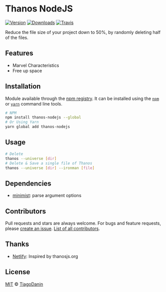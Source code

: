 # Thanos NodeJS
[![Version](https://img.shields.io/npm/v/thanos-nodejs.svg?style=flat-square)](https://npmjs.org/package/thanos-nodejs)
[![Downloads](https://img.shields.io/npm/dt/thanos-nodejs.svg?style=flat-square)](https://npmjs.org/package/thanos-nodejs)
[![Travis](https://img.shields.io/travis/TiagoDanin/Thanos-NodeJS.svg?branch=master&style=flat-square)](https://travis-ci.org/TiagoDanin/Thanos-NodeJS)

Reduce the file size of your project down to 50%, by randomly deleting half of the files.

## Features
- Marvel Characteristics
- Free up space

## Installation
Module available through the
[npm registry](https://www.npmjs.com/). It can be installed using the
[`npm`](https://docs.npmjs.com/getting-started/installing-npm-packages-locally)
or
[`yarn`](https://yarnpkg.com/en/)
command line tools.

```sh
# NPM
npm install thanos-nodejs --global
# Or Using Yarn
yarn global add thanos-nodejs
```

## Usage
```sh
# Delete
thanos --universe [dir]
# Delete & Save a single file of Thanos
thanos --universe [dir] --ironman [file]

```


## Dependencies
- [minimist](https://ghub.io/minimist): parse argument options



## Contributors
Pull requests and stars are always welcome. For bugs and feature requests, please [create an issue](https://github.com/TiagoDanin/Thanos-NodeJS/issues). [List of all contributors](https://github.com/TiagoDanin/Thanos-NodeJS/graphs/contributors).

## Thanks
- [Netlify](https://thanosjs.org): Inspired by thanosjs.org

## License
[MIT](LICENSE) © [TiagoDanin](https://TiagoDanin.github.io)
